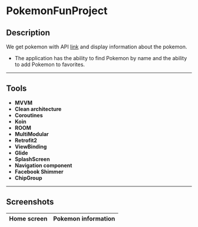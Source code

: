 # PokemonFunProject

## Description

We get pokemon with API [link]("https://pokeapi.co/api/v2/") and display information about the pokemon. 
- The application has the ability to find Pokemon by name and the ability to add Pokemon to favorites.

---

## Tools
- **MVVM**<br/>
- **Clean architecture**<br/>
- **Coroutines**<br/>
- **Koin**<br/>
- **ROOM**<br/>
- **MultiModular**<br/>
- **Retrofit2**<br/>
- **ViewBinding**<br/>
- **Glide**<br/>
- **SplashScreen**<br/>
- **Navigation component**<br/>
- **Facebook Shimmer**<br/>
- **ChipGroup**<br/>
  
---
## Screenshots

Home screen | Pokemon information
---|---
